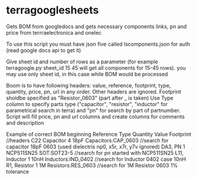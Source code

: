 # terragooglesheets
Gets BOM from googledocs and gets necessary components links, pn and price from terrraelectronica and onelec

To use this script you must have json five called lscomponents.json for auth (read google docs api to get it)

Give sheet id and number of rows as a parameter (for example terragoogle.py sheet_id 15 45 will get all components for 15-45 rows).
you may use only sheet id, in this case while BOM would be processed

Boom is to have following headers: value, reference, footprint, type, quantity, price, pn, url in any order. Other headers are ignored. Footprint sholdbe specified as "Resistor_0603" (part after _ is taken)
Use Type column to specify parts type ("capacitor", "resistor", "inductor" for parametrical search in terra) and "pn" for search by 
part of partnumber. Script will fill price, pn and url columns and create columns for comments and description

Example of correct BOM beginning
Reference	Type	Quantity	Value	Footprint  //headers
C22	Capacitor	4	18pF	Capacitors:CAP_0603  //search for capacitor 18pF 0603  (used dielectris np0, x5r, x7r, y7v ignored)
DA3,	PN	1	NCP511SN25	SOT:SOT23-5        //search for pn started with NCP511SN25
L11,	Inductor	1	10nH	Inductors:IND_0402 //search for Inductor 0402 case 10nH
R1,	Resistor	1	1M	Resistors:RES_0603     //search for 1M Resistor 0603 1% tolerance
